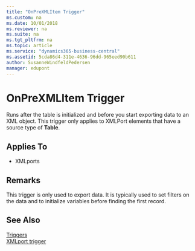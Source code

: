 ```yaml
---
title: "OnPreXMLItem Trigger"
ms.custom: na
ms.date: 10/01/2018
ms.reviewer: na
ms.suite: na
ms.tgt_pltfrm: na
ms.topic: article
ms.service: "dynamics365-business-central"
ms.assetid: 5cda86d4-311e-4636-96dd-965eed90b611
author: SusanneWindfeldPedersen
manager: edupont
---
```



# OnPreXMLItem Trigger
Runs after the table is initialized and before you start exporting data to an XML object. This trigger only applies to XMLPort elements that have a source type of **Table**.  
  
## Applies To  
- XMLports  
  
## Remarks  
 This trigger is only used to export data. It is typically used to set filters on the data and to initialize variables before finding the first record.  
  
## See Also  
 [Triggers](devenv-triggers.md)  
 [XMLport trigger](devenv-xmlport-triggers.md)  